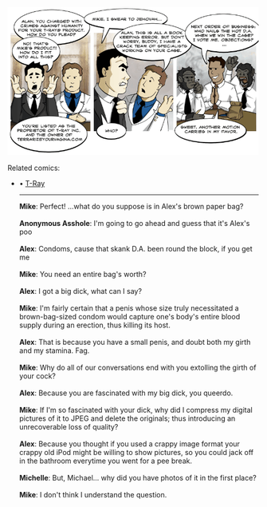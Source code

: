 <!--
.. title: Crack Team
.. slug: crack-team
.. date: 2009/08/16 00:00:00
.. tags: 
.. link: 
.. description: 
-->

<a href='crack-team.html' title='View comments'>
<img class='comic' src='../assets/comics/20090816.png' />
</a>

<em></em>

<!-- TEASER_END -->
<div class='related'><span>Related comics:</span><ul class='inline'>
<li>&bull; <a href='t-ray.html'>T-Ray</a></li>
</li>
<hr />

<div class='comments'>
<b>Mike</b>: Perfect!  ...what do you suppose is in Alex's brown paper bag?<br /><br />
<b>Anonymous Asshole</b>: I'm going to go ahead and guess that it's Alex's poo<br /><br />
<b>Alex</b>: Condoms, cause that skank D.A. been round the block, if you get me<br /><br />
<b>Mike</b>: You need an entire bag's worth?<br /><br />
<b>Alex</b>: I got a big dick, what can I say?<br /><br />
<b>Mike</b>: I'm fairly certain that a penis whose size truly necessitated a brown-bag-sized condom would capture one's body's entire blood supply during an erection, thus killing its host.<br /><br />
<b>Alex</b>: That is because you have a small penis, and doubt both my girth and my stamina. Fag. <br /><br />
<b>Mike</b>: Why do all of our conversations end with you extolling the girth of your cock?<br /><br />
<b>Alex</b>: Because you are fascinated with my big dick, you queerdo. <br /><br />
<b>Mike</b>: If I'm so fascinated with your dick, why did I compress my digital pictures of it to JPEG and delete the originals; thus introducing an unrecoverable loss of quality?<br /><br />
<b>Alex</b>: Because you thought if you used a crappy image format your crappy old iPod might be willing to show pictures, so you could jack off in the bathroom everytime you went for a pee break.<br /><br />
<b>Michelle</b>: But, Michael... why did you have photos of it in the first place?<br /><br />
<b>Mike</b>: I don't think I understand the question.<br /><br />
</div>

